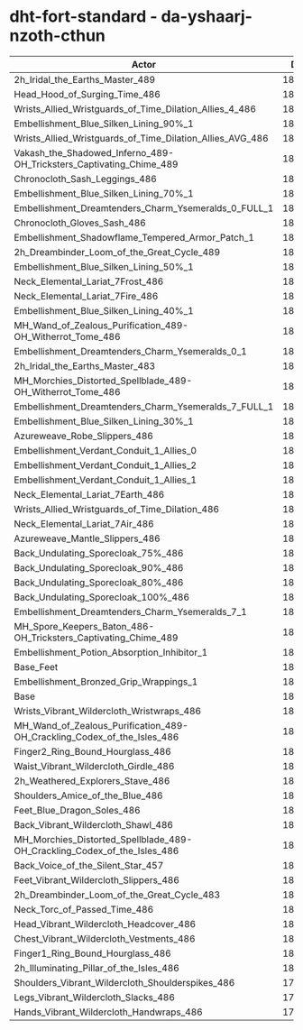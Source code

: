 # dht-fort-standard - da-yshaarj-nzoth-cthun
| Actor | DPS | Increase |
|---|:---:|:---:|
|2h_Iridal_the_Earths_Master_489|184534|1.89%|
|Head_Hood_of_Surging_Time_486|184468|1.85%|
|Wrists_Allied_Wristguards_of_Time_Dilation_Allies_4_486|184070|1.63%|
|Embellishment_Blue_Silken_Lining_90%_1|183870|1.52%|
|Wrists_Allied_Wristguards_of_Time_Dilation_Allies_AVG_486|183504|1.32%|
|Vakash_the_Shadowed_Inferno_489-OH_Tricksters_Captivating_Chime_489|183375|1.25%|
|Chronocloth_Sash_Leggings_486|183302|1.21%|
|Embellishment_Blue_Silken_Lining_70%_1|183227|1.17%|
|Embellishment_Dreamtenders_Charm_Ysemeralds_0_FULL_1|182903|0.99%|
|Chronocloth_Gloves_Sash_486|182701|0.88%|
|Embellishment_Shadowflame_Tempered_Armor_Patch_1|182643|0.84%|
|2h_Dreambinder_Loom_of_the_Great_Cycle_489|182606|0.82%|
|Embellishment_Blue_Silken_Lining_50%_1|182598|0.82%|
|Neck_Elemental_Lariat_7Frost_486|182489|0.76%|
|Neck_Elemental_Lariat_7Fire_486|182460|0.74%|
|Embellishment_Blue_Silken_Lining_40%_1|182364|0.69%|
|MH_Wand_of_Zealous_Purification_489-OH_Witherrot_Tome_486|182336|0.67%|
|Embellishment_Dreamtenders_Charm_Ysemeralds_0_1|182333|0.67%|
|2h_Iridal_the_Earths_Master_483|182208|0.60%|
|MH_Morchies_Distorted_Spellblade_489-OH_Witherrot_Tome_486|182033|0.51%|
|Embellishment_Dreamtenders_Charm_Ysemeralds_7_FULL_1|182003|0.49%|
|Embellishment_Blue_Silken_Lining_30%_1|182002|0.49%|
|Azureweave_Robe_Slippers_486|182001|0.49%|
|Embellishment_Verdant_Conduit_1_Allies_0|181930|0.45%|
|Embellishment_Verdant_Conduit_1_Allies_2|181845|0.40%|
|Embellishment_Verdant_Conduit_1_Allies_1|181829|0.39%|
|Neck_Elemental_Lariat_7Earth_486|181817|0.39%|
|Wrists_Allied_Wristguards_of_Time_Dilation_486|181746|0.35%|
|Neck_Elemental_Lariat_7Air_486|181738|0.34%|
|Azureweave_Mantle_Slippers_486|181668|0.31%|
|Back_Undulating_Sporecloak_75%_486|181625|0.28%|
|Back_Undulating_Sporecloak_90%_486|181584|0.26%|
|Back_Undulating_Sporecloak_80%_486|181556|0.24%|
|Back_Undulating_Sporecloak_100%_486|181511|0.22%|
|Embellishment_Dreamtenders_Charm_Ysemeralds_7_1|181478|0.20%|
|MH_Spore_Keepers_Baton_486-OH_Tricksters_Captivating_Chime_489|181287|0.10%|
|Embellishment_Potion_Absorption_Inhibitor_1|181235|0.07%|
|Base_Feet|181217|0.06%|
|Embellishment_Bronzed_Grip_Wrappings_1|181169|0.03%|
|Base|181114|0.00%|
|Wrists_Vibrant_Wildercloth_Wristwraps_486|180947|-0.09%|
|MH_Wand_of_Zealous_Purification_489-OH_Crackling_Codex_of_the_Isles_486|180902|-0.12%|
|Finger2_Ring_Bound_Hourglass_486|180841|-0.15%|
|Waist_Vibrant_Wildercloth_Girdle_486|180789|-0.18%|
|2h_Weathered_Explorers_Stave_486|180783|-0.18%|
|Shoulders_Amice_of_the_Blue_486|180749|-0.20%|
|Feet_Blue_Dragon_Soles_486|180707|-0.22%|
|Back_Vibrant_Wildercloth_Shawl_486|180658|-0.25%|
|MH_Morchies_Distorted_Spellblade_489-OH_Crackling_Codex_of_the_Isles_486|180594|-0.29%|
|Back_Voice_of_the_Silent_Star_457|180546|-0.31%|
|Feet_Vibrant_Wildercloth_Slippers_486|180527|-0.32%|
|2h_Dreambinder_Loom_of_the_Great_Cycle_483|180451|-0.37%|
|Neck_Torc_of_Passed_Time_486|180422|-0.38%|
|Head_Vibrant_Wildercloth_Headcover_486|180376|-0.41%|
|Chest_Vibrant_Wildercloth_Vestments_486|180323|-0.44%|
|Finger1_Ring_Bound_Hourglass_486|180043|-0.59%|
|2h_Illuminating_Pillar_of_the_Isles_486|180014|-0.61%|
|Shoulders_Vibrant_Wildercloth_Shoulderspikes_486|179899|-0.67%|
|Legs_Vibrant_Wildercloth_Slacks_486|179557|-0.86%|
|Hands_Vibrant_Wildercloth_Handwraps_486|179427|-0.93%|
